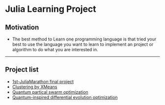 # **Julia Learning Project**
  ## **Motivation**
  - The best method to Learn one programming language is that tried your best to use the language you want to learn to implement an project or algorithm to do what you are interested in. 
----
  ## **Project list**
  - [1st-JuliaMarathon final project](https://github.com/double1010x2/Julia/tree/main/ML/CNN/README.md)
  - [Clustering by XMeans](https://github.com/double1010x2/Julia/tree/main/ML/Clustering/xmeans/README.md)
  - [Quantum partical swarm optimization](https://github.com/double1010x2/Julia/tree/main/QuantumComputing/optimization/quantum_partical_swarm/qpso/README.md)
  - [Quantum-inspired differential evolution optimization](https://github.com/double1010x2/Julia/tree/main/QuantumComputing/optimization/quantum_inspired_differential_evolution/README.md)